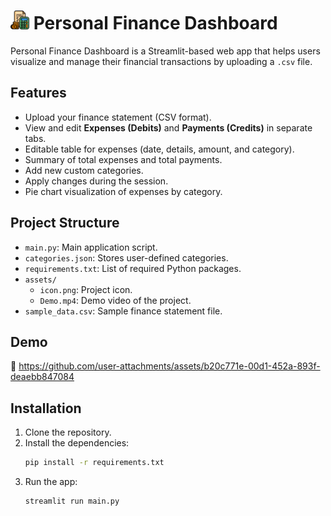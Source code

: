 # <img src="/assests/icon.png" alt="Icon" width="30" height="30"> Personal Finance Dashboard

Personal Finance Dashboard is a Streamlit-based web app that helps users visualize and manage their financial transactions by uploading a `.csv` file.

## Features
- Upload your finance statement (CSV format).
- View and edit **Expenses (Debits)** and **Payments (Credits)** in separate tabs.
- Editable table for expenses (date, details, amount, and category).
- Summary of total expenses and total payments.
- Add new custom categories.
- Apply changes during the session.
- Pie chart visualization of expenses by category.

## Project Structure
- `main.py`: Main application script.
- `categories.json`: Stores user-defined categories.
- `requirements.txt`: List of required Python packages.
- `assets/`
  - `icon.png`: Project icon.
  - `Demo.mp4`: Demo video of the project.
- `sample_data.csv`: Sample finance statement file.

## Demo
🎥 
https://github.com/user-attachments/assets/b20c771e-00d1-452a-893f-deaebb847084


## Installation
1. Clone the repository.
2. Install the dependencies:
   ```bash
   pip install -r requirements.txt
   ```
3. Run the app:
   ```bash
   streamlit run main.py
   ```


